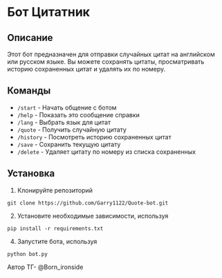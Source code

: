 # Бот Цитатник

## Описание
Этот бот предназначен для отправки случайных цитат на английском или русском языке. Вы можете сохранять цитаты, просматривать историю сохраненных цитат и удалять их по номеру.

## Команды
- `/start` - Начать общение с ботом
- `/help` - Показать это сообщение справки
- `/lang` - Выбрать язык для цитат
- `/quote` - Получить случайную цитату
- `/history` - Посмотреть историю сохраненных цитат
- `/save` - Сохранить текущую цитату
- `/delete` - Удаляет цитату по номеру из списка сохраненных

## Установка
1. Клонируйте репозиторий
```
git clone https://github.com/Garry1122/Quote-bot.git
```
2. Установите необходимые зависимости, используя
```
pip install -r requirements.txt
```
4. Запустите бота, используя
```
python bot.py
```

Автор TГ- @Born_ironside


